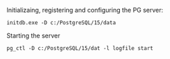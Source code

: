 Initializaing, registering and configuring the PG server:  

    initdb.exe -D c:/PostgreSQL/15/data
	
Starting the server

    pg_ctl -D c:/PostgreSQL/15/dat -l logfile start
